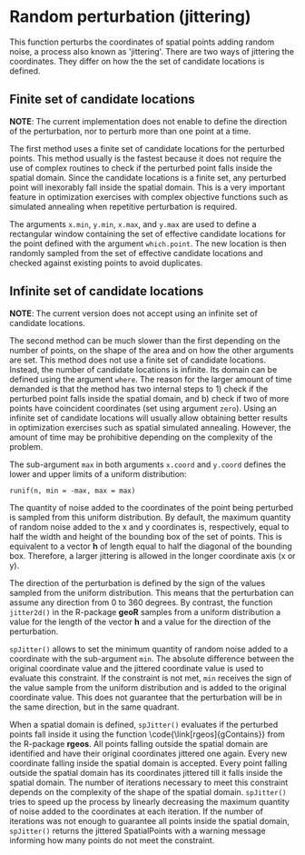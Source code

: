 # Random perturbation (jittering)

This function perturbs the coordinates of spatial points adding random noise,
a process also known as 'jittering'. There are two ways of jittering
the coordinates. They differ on how the the set of candidate locations is
defined.

## Finite set of candidate locations

**NOTE**: The current implementation does not enable to define the direction of
the perturbation, nor to perturb more than one point at a time.

The first method uses a finite set of candidate locations for the perturbed
points. This method usually is the fastest because it does not require the
use of complex routines to check if the perturbed point falls inside the
spatial domain. Since the candidate locations is a finite set, any perturbed
point will inexorably fall inside the spatial domain. This is a very
important feature in optimization exercises with complex objective functions
such as simulated annealing when repetitive perturbation is required.

The arguments `x.min`, `y.min`, `x.max`, and `y.max` are used to define a
rectangular window containing the set of effective candidate locations for the
point defined with the argument `which.point`. The new location is then
randomly sampled from the set of effective candidate locations and checked
against existing points to avoid duplicates.

## Infinite set of candidate locations

**NOTE**: The current version does not accept using an infinite set of
candidate locations.

The second method can be much slower than the first depending on the number of
points, on the shape of the area and on how the other arguments are set. This
method does not use a finite set of candidate locations. Instead, the number of
candidate locations is infinite. Its domain can be defined using the argument
`where`. The reason for the larger amount of time demanded is that the method
has two internal steps to 1) check if the perturbed point falls inside the
spatial domain, and b) check if two of more points have coincident coordinates
(set using argument `zero`). Using an infinite set of candidate locations will
usually allow obtaining better results in optimization exercises such as
spatial simulated annealing. However, the amount of time may be prohibitive
depending on the complexity of the problem.

The sub-argument `max` in both arguments `x.coord` and `y.coord` defines the
lower and upper limits of a uniform distribution:

```
runif(n, min = -max, max = max)
```

The quantity of noise added to the coordinates of the point being perturbed is
sampled from this uniform distribution. By default, the maximum quantity of
random noise added to the x and y coordinates is, respectively, equal to half
the width and height of the bounding box of the set of points. This is
equivalent to a vector **h** of length equal to half the diagonal of the
bounding box. Therefore, a larger jittering is allowed in the longer coordinate
axis (x or y).

The direction of the perturbation is defined by the sign of the values sampled
from the uniform distribution. This means that the perturbation can assume any
direction from 0 to 360 degrees. By contrast, the function `jitter2d()` in the
R-package **geoR** samples from a uniform distribution a value for the length
of the vector **h** and a value for the direction of the perturbation.

`spJitter()` allows to set the minimum quantity of random noise added to a
coordinate with the sub-argument `min`. The absolute difference between the
original coordinate value and the jittered coordinate value is used to evaluate
this constraint. If the constraint is not met, `min` receives the sign of the
value sample from the uniform distribution and is added to the original
coordinate value. This does not guarantee that the perturbation will be in the
same direction, but in the same quadrant.

When a spatial domain is defined, `spJitter()` evaluates if the perturbed
points fall inside it using the function \code{\link[rgeos]{gContains}} from
the R-package **rgeos**. All points falling outside the spatial domain are
identified and have their original coordinates jittered one again. Every new
coordinate falling inside the spatial domain is accepted. Every point falling
outside the spatial domain has its coordinates jittered till it falls inside
the spatial domain. The number of iterations necessary to meet this constraint
depends on the complexity of the shape of the spatial domain. `spJitter()`
tries to speed up the process by linearly decreasing the maximum quantity of
noise added to the coordinates at each iteration. If the number of iterations
was not enough to guarantee all points inside the spatial domain, `spJitter()`
returns the jittered SpatialPoints with a warning message informing how many
points do not meet the constraint.